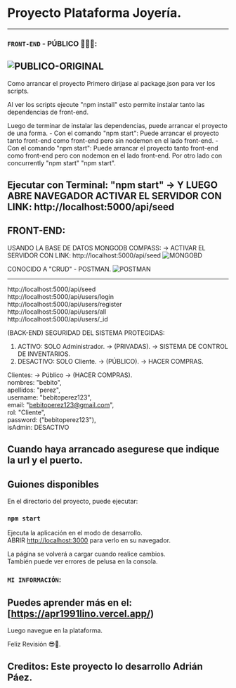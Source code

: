 # Proyecto Plataforma Joyería.

---

### `FRONT-END` - PÚBLICO 👨🏻‍💻:

## ![PUBLICO-ORIGINAL](https://user-images.githubusercontent.com/54821048/235183542-8495c4fe-165e-466a-b19b-06d4de08c8b5.png)

Como arrancar el proyecto Primero dirijase al package.json para ver los scripts.

Al ver los scripts ejecute "npm install" esto permite instalar tanto las dependencias de front-end.

Luego de terminar de instalar las dependencias, puede arrancar el proyecto de una forma. - Con el comando "npm start": Puede arrancar el proyecto tanto front-end como front-end pero sin nodemon en el lado front-end. - Con el comando "npm start": Puede arrancar el proyecto tanto front-end como front-end pero con nodemon en el lado front-end. Por otro lado con concurrently "npm start" "npm start".

## Ejecutar con Terminal: "npm start" -> Y LUEGO ABRE NAVEGADOR ACTIVAR EL SERVIDOR CON LINK: http://localhost:5000/api/seed

## FRONT-END:

USANDO LA BASE DE DATOS MONGODB COMPASS: -> ACTIVAR EL SERVIDOR CON LINK: http://localhost:5000/api/seed
![MONGOBD](https://user-images.githubusercontent.com/54821048/235183867-915916d1-b0d9-4139-bff1-2540d583c086.png)

CONOCIDO A "CRUD" - POSTMAN.
![POSTMAN](https://user-images.githubusercontent.com/54821048/205748424-a7c83222-1a07-4eca-8185-a9a90726909d.png)

---

http://localhost:5000/api/seed <br />
http://localhost:5000/api/users/login <br />
http://localhost:5000/api/users/register <br />
http://localhost:5000/api/users/all <br />
http://localhost:5000/api/users/\_id <br />

(BACK-END) SEGURIDAD DEL SISTEMA PROTEGIDAS: <br />

1. ACTIVO: SOLO Administrador. -> (PRIVADAS). -> SISTEMA DE CONTROL DE INVENTARIOS. <br />
2. DESACTIVO: SOLO Cliente. -> (PÚBLICO). -> HACER COMPRAS. <br />

Clientes: -> Público -> (HACER COMPRAS). <br />
nombres: "bebito", <br />
apellidos: "perez", <br />
username: "bebitoperez123", <br />
email: "bebitoperez123@gmail.com", <br />
rol: "Cliente", <br />
password: ("bebitoperez123"), <br />
isAdmin: DESACTIVO <br />

## Cuando haya arrancado asegurese que indique la url y el puerto.

## Guiones disponibles

En el directorio del proyecto, puede ejecutar:

### `npm start`

Ejecuta la aplicación en el modo de desarrollo.\
ABRIR [http://localhost:3000](http://localhost:3000) para verlo en su navegador.

La página se volverá a cargar cuando realice cambios.\
También puede ver errores de pelusa en la consola.

### `MI INFORMACIÓN`:

## Puedes aprender más en el: [https://apr1991lino.vercel.app/)

Luego navegue en la plataforma.

Feliz Revisión 😎🤞.

## Creditos: Este proyecto lo desarrollo Adrián Páez.
